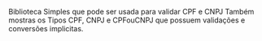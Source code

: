 Biblioteca Simples que pode ser usada para validar CPF e CNPJ
Também mostras os Tipos CPF, CNPJ e CPFouCNPJ que possuem validações e conversões implicitas.
